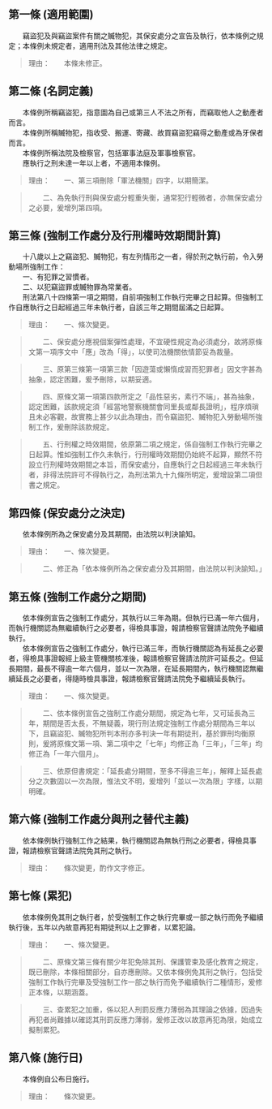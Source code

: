 第一條 (適用範圍)
-----------------
　　竊盜犯及與竊盜案件有關之贓物犯，其保安處分之宣告及執行，依本條例之規定；本條例未規定者，適用刑法及其他法律之規定。  
> 理由：　　本條未修正。



第二條 (名詞定義)
-----------------
　　本條例所稱竊盜犯，指意圖為自己或第三人不法之所有，而竊取他人之動產者而言。  
　　本條例所稱贓物犯，指收受、搬運、寄藏、故買竊盜犯竊得之動產或為牙保者而言。  
　　本條例所稱法院及檢察官，包括軍事法庭及軍事檢察官。  
　　應執行之刑未達一年以上者，不適用本條例。  
> 理由：　　一、第三項刪除「軍法機關」四字，以期簡潔。

> 　　二、為免執行刑與保安處分輕重失衡，通常犯行輕微者，亦無保安處分之必要，爰增列第四項。



第三條 (強制工作處分及行刑權時效期間計算)
-----------------------------------------
　　十八歲以上之竊盜犯、贓物犯，有左列情形之一者，得於刑之執行前，令入勞動場所強制工作：  
　　一、有犯罪之習慣者。  
　　二、以犯竊盜罪或贓物罪為常業者。  
　　刑法第八十四條第一項之期間，自前項強制工作執行完畢之日起算。但強制工作自應執行之日起經過三年未執行者，自該三年之期間屆滿之日起算。  
> 理由：　　一、條次變更。

> 　　二、保安處分應視個案彈性處理，不宜硬性規定為必須處分，故將原條文第一項序文中「應」改為「得」，以使司法機關依情節妥為裁量。

> 　　三、原第三條第一項第三款「因遊蕩或懶惰成習而犯罪者」因文字甚為抽象，認定困難，爰予刪除，以期妥適。

> 　　四、原條文第一項第四款所定之「品性惡劣，素行不端」，甚為抽象，認定困難，該款規定須「經當地警察機關會同里長或鄰長證明」，程序煩瑣且未必客觀，故實務上甚少以此為理由，而令竊盜犯、贓物犯入勞動場所強制工作，爰刪除該款規定。

> 　　五、行刑權之時效期間，依原第二項之規定，係自強制工作執行完畢之日起算。惟如強制工作久未執行，行刑權時效期間仍始終不起算，顯然不符設立行刑權時效期間之本旨，而保安處分，自應執行之日起經過三年未執行者，非得法院許可不得執行之，為刑法第九十九條所明定，爰增設第二項但書之規定。



第四條 (保安處分之決定)
-----------------------
　　依本條例所為之保安處分及其期間，由法院以判決諭知。  
> 理由：　　一、條次變更。

> 　　二、修正為「依本條例所為之保安處分及其期間，由法院以判決諭知。」



第五條 (強制工作處分之期間)
---------------------------
　　依本條例宣告之強制工作處分，其執行以三年為期。但執行已滿一年六個月，而執行機關認為無繼續執行之必要者，得檢具事證，報請檢察官聲請法院免予繼續執行。  
　　依本條例宣告之強制工作處分，執行已滿三年，而執行機關認為有延長之必要者，得檢具事證報經上級主管機關核准後，報請檢察官聲請法院許可延長之。但延長期間，最長不得逾一年六個月，並以一次為限，在延長期間內，執行機關認無繼續延長之必要者，得隨時檢具事證，報請檢察官聲請法院免予繼續延長執行。  
> 理由：　　一、條次變更。

> 　　二、依本條例宣告之強制工作處分期間，規定為七年，又可延長為三年，期間是否太長，不無疑義，現行刑法規定強制工作處分期間為三年以下，且竊盜犯、贓物犯所判本刑亦多判決一年有期徒刑，基於罪刑均衡原則，爰將原條文第一項、第二項中之「七年」均修正為「三年」，「三年」均修正為「一年六個月」。

> 　　三、依原但書規定：「延長處分期間，至多不得逾三年」，解釋上延長處分之次數固以一次為限，惟法文不明，爰增列「並以一次為限」字樣，以期明確。



第六條 (強制工作處分與刑之替代主義)
-----------------------------------
　　依本條例執行強制工作之結果，執行機關認為無執行刑之必要者，得檢具事證，報請檢察官聲請法院免其刑之執行。  
> 理由：　　條次變更，酌作文字修正。



第七條 (累犯)
-------------
　　依本條例免其刑之執行者，於受強制工作之執行完畢或一部之執行而免予繼續執行後，五年以內故意再犯有期徒刑以上之罪者，以累犯論。  
> 理由：　　一、條次變更。

> 　　二、原條文第三條有關少年犯免除其刑、保護管束及感化教育之規定，既已刪除，本條相關部分，自亦應刪除。又依本條例免其刑之執行，包括受強制工作執行完畢及受強制工作一部之執行而免予繼續執行二種情形，爰修正本條，以期涵蓋。

> 　　三、查累犯之加重，係以犯人刑罰反應力薄弱為其理論之依據，因過失再犯者尚難據以確認其刑罰反應力薄弱，爰修正改以故意再犯為限，始成立擬制累犯。



第八條 (施行日)
---------------
　　本條例自公布日施行。  
> 理由：　　條次變更。